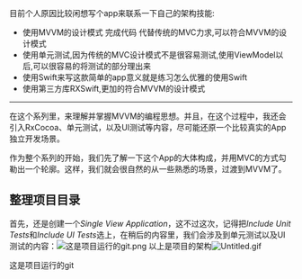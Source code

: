 目前个人原因比较闲想写个app来联系一下自己的架构技能:
  - 使用MVVM的设计模式  完成代码 代替传统的MVC力求,可以符合MVVM的设计模式
  - 使用单元测试,因为传统的MVC设计模式不是很容易测试,使用ViewModel以后,可以很容易的将测试的部分理出来
  - 使用Swift来写这款简单的app意义就是练习怎么优雅的使用Swift
  - 使用第三方库RXSwift,更加的符合MVVM的设计模式
---

在这个系列里，来理解并掌握MVVM的编程思想。并且，在这个过程中，我还会引入RxCocoa、单元测试，以及UI测试等内容，尽可能还原一个比较真实的App独立开发场景。

作为整个系列的开始，我们先了解一下这个App的大体构成，并用MVC的方式勾勒出一个轮廓。这样，我们就会很自然的从一些熟悉的场景，过渡到MVVM了。

## 整理项目目录

首先，还是创建一个*Single View Application*，这不过这次，记得把*Include Unit Tests*和*Include UI Tests*选上，在稍后的内容里，我们会涉及到单元测试以及UI测试的内容：![这是项目运行的git.png](https://upload-images.jianshu.io/upload_images/3410830-fd64227531619e9c.png?imageMogr2/auto-orient/strip%7CimageView2/2/w/1240)
以上是项目的架构![Untitled.gif](https://upload-images.jianshu.io/upload_images/3410830-06dea4bd9d10c37e.gif?imageMogr2/auto-orient/strip)

这是项目运行的git



